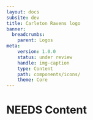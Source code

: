 ```yaml
---
layout: docs
subsite: dev
title: Carleton Ravens logo
banner:
  breadcrumbs:
    parent: Logos
meta:
    version: 1.0.0
    status: under review
    handle: img-caption
    type: Content
    path: components/icons/
    theme: Core
---
```

# NEEDS Content
